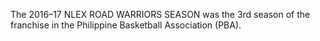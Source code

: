 The 2016–17 NLEX ROAD WARRIORS SEASON was the 3rd season of the franchise in the Philippine Basketball Association (PBA).
